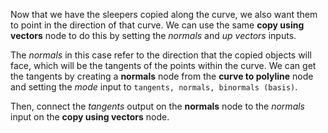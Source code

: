 Now that we have the sleepers copied along the curve, we also want them to point in the direction of that curve. We can use the same **copy using vectors** node to do this by setting the _normals_ and _up vectors_ inputs.

The _normals_ in this case refer to the direction that the copied objects will face, which will be the tangents of the points within the curve. We can get the tangents by creating a **normals** node from the **curve to polyline** node and setting the _mode_ input to `tangents, normals, binormals (basis)`.

Then, connect the _tangents_ output on the **normals** node to the _normals_ input on the **copy using vectors** node.